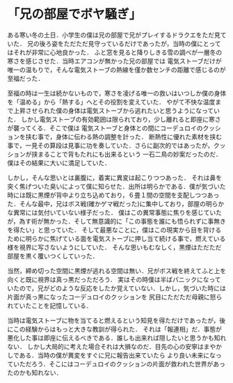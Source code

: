 
# 「兄の部屋でボヤ騒ぎ」
ある寒い冬の土日．小学生の僕は兄の部屋で兄がプレイするドラクエをただ見ていた．
兄の後ろ姿をただただ見守っているだけであったが，当時の僕にとってはそれが非常に心地良かった．
ふと窓を見ると降りしきる雪の調べが一層冬の寒さを感じさせた．当時エアコンが無かった兄の部屋では
電気ストーブだけが唯一の温もりで，そんな電気ストーブの熱線を僅か数センチの距離で感じるのが至福だった．

至福の時は一生は続かないもので，寒さを凌げる唯一の救いはいつしか僕の身体を「温める」から「熱する」へとその役割を変えていた．
やがて不快な温度まで上昇させられた僕の身体は電気ストーブから逃れたいと思うようになっていた．
しかし電気ストーブの有効範囲は限られており，少し離れると即座に寒さが襲ってくる．そこで僕は
電気ストーブと身体との間にコーデュロイのクッションを挟む事で，身体に伝わる熱の調整を計った．
断熱性に優れた素材を挟む事で，一見その算段は見事に功を奏していた．さらに副次的ではあったが，クッションが挟まることで背もたれにも出来るという
一石二鳥の妙案だったのだ．僕はその結果に大いに満足していた．

しかし，そんな思いとは裏腹に，着実に異変は起こりつつあった．
それは鼻を突く焦げついた臭いによって僕に知らせた．出所は明らかである．僕が気づいた時には既に黒煙が背中より立ち込めており，６畳１間の空間を支配しつつあった．そんな最中，兄はボス戦(確かゲマ戦だった)に集中しており，部屋の明らかな異常には気付いていない様子だった．
僕はこの異常事態に焦りを感じていたが，為す術が無かった．そして無意識的に「この事態を誰にも悟られずに事無きを得たい」と思っていた．
そして最悪なことに，僕はこの現実から目を背けるために明らかに焦げている面を電気ストーブに押し当て続ける事で，燃えている様を視界に写さないようにしていた．
そんな思いもむなしく，黒煙はただただ部屋を黒く覆いつくしていった．

当然，締め切った空間に黒煙が逃れる空間は無い．兄がボス戦を終えてふと上を向くと既に視界は真っ黒だっただろう．
実はその時僕は半ばパニックになっていたので，兄がどのような反応をしたか覚えていない．しかし，気づいた時には片面が真っ黒になったコーデュロイのクッションを
尻目にただただ母親に怒られていたことを記憶している．

当時は電気ストーブに物を当てると燃えるという知見を得ただけであったが，後にこの経験からはもっと大きな教訓が得られた．
それは「報連相」だ．事態が悪化した事は即座に伝えるべきである．誰しも出来れば隠したいと思うかも知れない．
しかし大局的に考えた場合それは大損なのだ．目先の心の安寧はまやかしである．当時の僕が異変をすぐに兄に報告出来ていたら
より良い未来になっていただろう．そこにはコーデュロイのクッションの片面が救われた世界があったのかも知れない．
